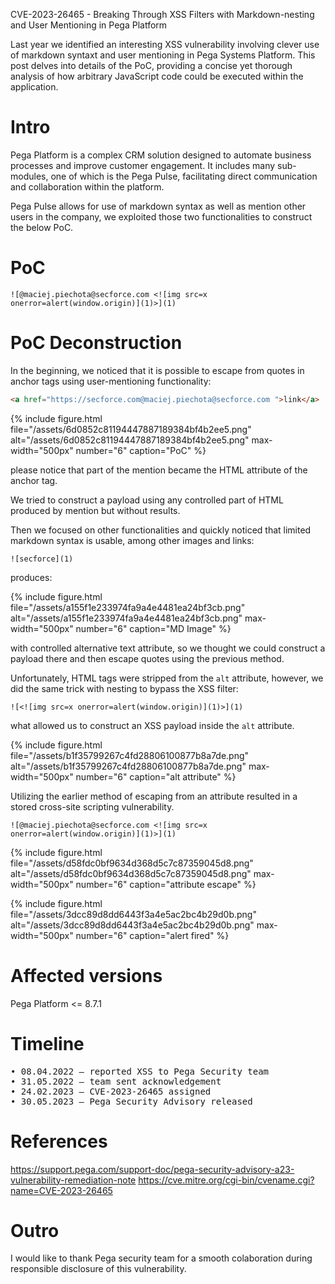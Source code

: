 CVE-2023-26465 - Breaking Through XSS Filters with Markdown-nesting and User Mentioning in Pega Platform

Last year we identified an interesting XSS vulnerability involving clever use of markdown syntaxt and user mentioning in Pega Systems Platform. This post delves into details of the PoC, providing a concise yet thorough analysis of how arbitrary JavaScript code could be executed within the application.

# Intro

Pega Platform is a complex CRM solution designed to automate business processes and improve customer engagement. It includes many sub-modules, one of which is the Pega Pulse, facilitating direct communication and collaboration within the platform. 

Pega Pulse allows for use of markdown syntax as well as mention other users in the company, we exploited those two functionalities to construct the below PoC.

# PoC


```
![@maciej.piechota@secforce.com <![img src=x onerror=alert(window.origin)](1)>](1)
```

# PoC Deconstruction

In the beginning, we noticed that it is possible to escape from quotes in anchor tags using user-mentioning functionality:

```html
<a href="https://secforce.com@maciej.piechota@secforce.com ">link</a>
```

{% include figure.html file="/assets/6d0852c81194447887189384bf4b2ee5.png" alt="/assets/6d0852c81194447887189384bf4b2ee5.png" max-width="500px" number="6" caption="PoC" %}

please notice that part of the mention became the HTML attribute of the anchor tag.

We tried to construct a payload using any controlled part of HTML produced by mention but without results.

Then we focused on other functionalities and quickly noticed that limited markdown syntax is usable, among other images and links:

```
![secforce](1)
```

produces:

{% include figure.html file="/assets/a155f1e233974fa9a4e4481ea24bf3cb.png" alt="/assets/a155f1e233974fa9a4e4481ea24bf3cb.png" max-width="500px" number="6" caption="MD Image" %}

with controlled alternative text attribute, so we thought we could construct a payload there and then escape quotes using the previous method.

Unfortunately, HTML tags were stripped from the `alt` attribute, however, we did the same trick with nesting to bypass the XSS filter:

```
![<![img src=x onerror=alert(window.origin)](1)>](1)
```

what allowed us to construct an XSS payload inside the `alt` attribute.

{% include figure.html file="/assets/b1f35799267c4fd28806100877b8a7de.png" alt="/assets/b1f35799267c4fd28806100877b8a7de.png" max-width="500px" number="6" caption="alt attribute" %}

Utilizing the earlier method of escaping from an attribute resulted in a stored cross-site scripting vulnerability.

```
![@maciej.piechota@secforce.com <![img src=x onerror=alert(window.origin)](1)>](1)
```
{% include figure.html file="/assets/d58fdc0bf9634d368d5c7c87359045d8.png" alt="/assets/d58fdc0bf9634d368d5c7c87359045d8.png" max-width="500px" number="6" caption="attribute escape" %}

{% include figure.html file="/assets/3dcc89d8dd6443f3a4e5ac2bc4b29d0b.png" alt="/assets/3dcc89d8dd6443f3a4e5ac2bc4b29d0b.png" max-width="500px" number="6" caption="alert fired" %}


# Affected versions 

Pega Platform <= 8.7.1


# Timeline
<pre>
• 08.04.2022 – reported XSS to Pega Security team
• 31.05.2022 – team sent acknowledgement
• 24.02.2023 – CVE-2023-26465 assigned
• 30.05.2023 – Pega Security Advisory released 
</pre>

# References

https://support.pega.com/support-doc/pega-security-advisory-a23-vulnerability-remediation-note
https://cve.mitre.org/cgi-bin/cvename.cgi?name=CVE-2023-26465

# Outro 

I would like to thank Pega security team for a smooth colaboration during responsible disclosure of this vulnerability.
